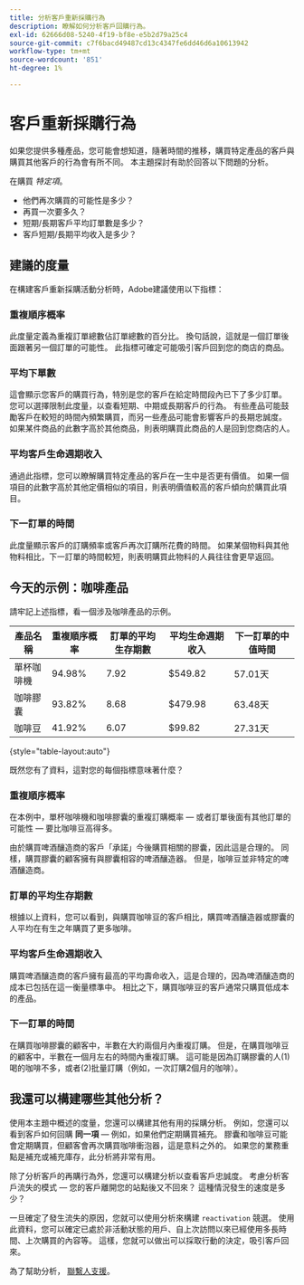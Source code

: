 ```yaml
---
title: 分析客戶重新採購行為
description: 瞭解如何分析客戶回購行為。
exl-id: 62666d08-5240-4f19-bf8e-e5b2d79a25c4
source-git-commit: c7f6bacd49487cd13c4347fe6dd46d6a10613942
workflow-type: tm+mt
source-wordcount: '851'
ht-degree: 1%

---
```


# 客戶重新採購行為

如果您提供多種產品，您可能會想知道，隨著時間的推移，購買特定產品的客戶與購買其他客戶的行為會有所不同。 本主題探討有助於回答以下問題的分析。

在購買 *特定項*。

* 他們再次購買的可能性是多少？
* 再買一次要多久？
* 短期/長期客戶平均訂單數是多少？
* 客戶短期/長期平均收入是多少？

## 建議的度量

在構建客戶重新採購活動分析時，Adobe建議使用以下指標：

### 重複順序概率

此度量定義為重複訂單總數佔訂單總數的百分比。 換句話說，這就是一個訂單後面跟著另一個訂單的可能性。 此指標可確定可能吸引客戶回到您的商店的商品。

### 平均下單數

這會顯示您客戶的購買行為，特別是您的客戶在給定時間段內已下了多少訂單。 您可以選擇限制此度量，以查看短期、中期或長期客戶的行為。 有些產品可能鼓勵客戶在較短的時間內頻繁購買，而另一些產品可能會影響客戶的長期忠誠度。 如果某件商品的此數字高於其他商品，則表明購買此商品的人是回到您商店的人。

### 平均客戶生命週期收入

通過此指標，您可以瞭解購買特定產品的客戶在一生中是否更有價值。 如果一個項目的此數字高於其他定價相似的項目，則表明價值較高的客戶傾向於購買此項目。

### 下一訂單的時間

此度量顯示客戶的訂購頻率或客戶再次訂購所花費的時間。 如果某個物料與其他物料相比，下一訂單的時間較短，則表明購買此物料的人員往往會更早返回。

## 今天的示例：咖啡產品

請牢記上述指標，看一個涉及咖啡產品的示例。

| **產品名稱** | **重複順序概率** | **訂單的平均生存期數** | **平均生命週期收入** | **下一訂單的中值時間** |
|-----|-----|-----|-----|-----|
| 單杯咖啡機 | 94.98% | 7.92 | $549.82 | 57.01天 |
| 咖啡膠囊 | 93.82% | 8.68 | $479.98 | 63.48天 |
| 咖啡豆 | 41.92% | 6.07 | $99.82 | 27.31天 |

{style="table-layout:auto"}

既然您有了資料，這對您的每個指標意味著什麼？

### 重複順序概率

在本例中，單杯咖啡機和咖啡膠囊的重複訂購概率 — 或者訂單後面有其他訂單的可能性 — 要比咖啡豆高得多。

由於購買啤酒釀造商的客戶「承諾」今後購買相關的膠囊，因此這是合理的。 同樣，購買膠囊的顧客擁有與膠囊相容的啤酒釀造器。 但是，咖啡豆並非特定的啤酒釀造商。

### 訂單的平均生存期數

根據以上資料，您可以看到，與購買咖啡豆的客戶相比，購買啤酒釀造器或膠囊的人平均在有生之年購買了更多咖啡。

### 平均客戶生命週期收入

購買啤酒釀造商的客戶擁有最高的平均壽命收入，這是合理的，因為啤酒釀造商的成本已包括在這一衡量標準中。 相比之下，購買咖啡豆的客戶通常只購買低成本的產品。

### 下一訂單的時間

在購買咖啡膠囊的顧客中，半數在大約兩個月內重複訂購。 但是，在購買咖啡豆的顧客中，半數在一個月左右的時間內重複訂購。 這可能是因為訂購膠囊的人(1)喝的咖啡不多，或者(2)批量訂購（例如，一次訂購2個月的咖啡）。

## 我還可以構建哪些其他分析？

使用本主題中概述的度量，您還可以構建其他有用的採購分析。 例如，您還可以看到客戶如何回購 **同一項**  — 例如，如果他們定期購買補充。 膠囊和咖啡豆可能會定期購買，但顧客會再次購買咖啡衝泡器，這是意料之外的。 如果您的業務重點是補充或補充庫存，此分析將非常有用。

除了分析客戶的再購行為外，您還可以構建分析以查看客戶忠誠度。 考慮分析客戶流失的模式 — 您的客戶離開您的站點後又不回來？ 這種情況發生的速度是多少？

一旦確定了發生流失的原因，您就可以使用分析來構建 `reactivation` 競選。 使用此資料，您可以確定已處於非活動狀態的用戶、自上次訪問以來已經使用多長時間、上次購買的內容等。 這樣，您就可以做出可以採取行動的決定，吸引客戶回來。

為了幫助分析， [聯繫人支援](https://experienceleague.adobe.com/docs/commerce-knowledge-base/kb/troubleshooting/miscellaneous/mbi-service-policies.html)。
